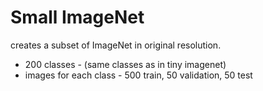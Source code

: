 # Small ImageNet
creates a subset of ImageNet in original resolution.
* 200 classes - (same classes as in tiny imagenet)
* images for each class - 500 train, 50 validation, 50 test


